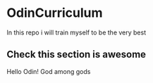 # OdinCurriculum
In this repo i will train myself to be the very best


## Check this section is awesome
Hello Odin! God among gods

